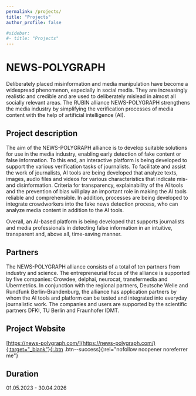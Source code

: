 ```yaml
---
permalink: /projects/
title: "Projects"
author_profile: false

#sidebar: 
#- title: "Projects"
---
```


# NEWS-POLYGRAPH

Deliberately placed misinformation and media manipulation have become a widespread phenomenon, especially in social media. They are increasingly realistic and credible and are used to deliberately mislead in almost all socially relevant areas. The RUBIN alliance NEWS-POLYGRAPH strengthens the media industry by simplifying the verification processes of media content with the help of artificial intelligence (AI).

## Project description

The aim of the NEWS-POLYGRAPH alliance is to develop suitable solutions for use in the media industry, enabling early detection of fake content or false information. To this end, an interactive platform is being developed to support the various verification tasks of journalists. To facilitate and assist the work of journalists, AI tools are being developed that analyze texts, images, audio files and videos for various characteristics that indicate mis- and disinformation. Criteria for transparency, explainability of the AI tools and the prevention of bias will play an important role in making the AI tools reliable and comprehensible. In addition, processes are being developed to integrate crowdworkers into the fake news detection process, who can analyze media content in addition to the AI tools. 

Overall, an AI-based platform is being developed that supports journalists and media professionals in detecting false information in an intuitive, transparent and, above all, time-saving manner.

## Partners

The NEWS-POLYGRAPH alliance consists of a total of ten partners from industry and science. The entrepreneurial focus of the alliance is supported by five companies: Crowdee, delphai, neurocat, transfermedia and Ubermetrics. In conjunction with the regional partners, Deutsche Welle and Rundfunk Berlin-Brandenburg, the alliance has application partners by whom the AI tools and platform can be tested and integrated into everyday journalistic work. The companies and users are supported by the scientific partners DFKI, TU Berlin and Fraunhofer IDMT.

## Project Website

[https://news-polygraph.com/](https://news-polygraph.com/){:target="_blank"}{:.btn .btn--success}{:rel="nofollow noopener noreferrer me"}

## Duration

01.05.2023 - 30.04.2026
